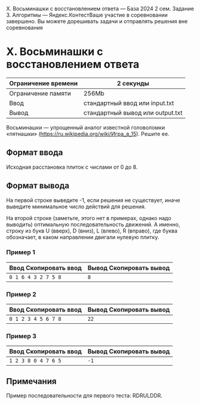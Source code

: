 X. Восьминашки с восстановлением ответа — База 2024 2 сем. Задание 3. Алгоритмы — Яндекс.КонтестВаше участие в соревновании завершено. Вы можете дорешивать задачи и отправлять решения вне соревнования

# X. Восьминашки с восстановлением ответа

| Ограничение времени | 2 секунды |
| --- | --- |
| Ограничение памяти | 256Mb |
| Ввод | стандартный ввод или input.txt |
| Вывод | стандартный вывод или output.txt |

Восьминашки — упрощенный аналог известной головоломки «пятнашки» (https://ru.wikipedia.org/wiki/Игра_в_15). Решите ее.

## Формат ввода

Исходная расстановка плиток с числами от 0 до 8.

## Формат вывода

На первой строке выведите -1, если решения не существует, иначе выведите минимальное число действий для решения.

На второй строке (заметьте, этого нет в примерах, однако надо выводить) оптимальную последовательность движений. А именно,
строку из букв U (вверх), D (вниз), L (влево), R (вправо), где буква обозначает, в каком направлении двигали нулевую плитку.

### Пример 1

| Ввод Скопировать ввод | Вывод Скопировать вывод |
| --- | --- |
| `0 1 6 4 3 2 7 5 8 ` | `8 ` |

### Пример 2

| Ввод Скопировать ввод | Вывод Скопировать вывод |
| --- | --- |
| `0 1 2 3 4 5 6 7 8 ` | `22 ` |

### Пример 3

| Ввод Скопировать ввод | Вывод Скопировать вывод |
| --- | --- |
| `1 2 3 8 0 4 7 6 5 ` | `-1 ` |

## Примечания

Пример последовательности для первого теста: RDRULDDR.
